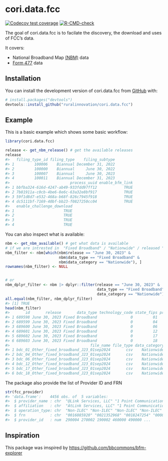 
<!-- README.md is generated from README.Rmd. Please edit that file -->

# cori.data.fcc

<!-- badges: start -->

[![Codecov test
coverage](https://codecov.io/gh/ruralinnovation/cori.data.fcc/branch/main/graph/badge.svg)](https://app.codecov.io/gh/ruralinnovation/cori.data.fcc?branch=main)
[![R-CMD-check](https://github.com/ruralinnovation/cori.data.fcc/actions/workflows/R-CMD-check.yaml/badge.svg)](https://github.com/ruralinnovation/cori.data.fcc/actions/workflows/R-CMD-check.yaml)
<!-- badges: end -->

The goal of cori.data.fcc is to facilate the discovery, the download and
uses of FCC’s data.

It covers:

- National Broadband Map [(NBM)](https://broadbandmap.fcc.gov/home)
  data  
- [Form
  477](https://www.fcc.gov/general/broadband-deployment-data-fcc-form-477)
  data

## Installation

You can install the development version of cori.data.fcc from
[GitHub](https://github.com/) with:

``` r
# install.packages("devtools")
devtools::install_github("ruralinnovation/cori.data.fcc")
```

## Example

This is a basic example which shows some basic workflow:

``` r
library(cori.data.fcc)

release <- get_nbm_release() # get the available releases
release
#>   filing_type_id filing_type    filing_subtype
#> 1         100006    Biannual December 31, 2022
#> 2         100000    Biannual     June 30, 2022
#> 3         100007    Biannual     June 30, 2023
#> 4         100011    Biannual December 31, 2023
#>                           process_uuid enable_bfm_link
#> 1 bbfba324-616d-4247-ab49-933fdd97ff12            TRUE
#> 2 7b81911a-c0cb-4be6-8e6c-63a32e8bf917            TRUE
#> 3 59f1d8d7-e532-468a-b68f-826c7945f918            TRUE
#> 4 dc5111bf-7169-40bf-bb23-f0827250cc04            TRUE
#>   enable_challenge_download
#> 1                      TRUE
#> 2                      TRUE
#> 3                      TRUE
#> 4                      TRUE
```

You can also inspect what is available:

``` r
nbm <- get_nbm_available() # get what data is available
# if we are intrested in  "Fixed Broadband" / "Nationwide" / released "June 30, 2023"
nbm_filter <- nbm[which(nbm$release == "June 30, 2023" &
                        nbm$data_type == "Fixed Broadband" &
                        nbm$data_category == "Nationwide"), ]
rownames(nbm_filter) <- NULL


# or
nbm_dplyr_filter <- nbm |> dplyr::filter(release == "June 30, 2023" &
                                         data_type == "Fixed Broadband" &
                                         data_category == "Nationwide")
all.equal(nbm_filter, nbm_dplyr_filter)
#> [1] TRUE
head(nbm_filter)
#>       id       release       data_type technology_code state_fips provider_id
#> 1 689598 June 30, 2023 Fixed Broadband               0         01        <NA>
#> 2 689599 June 30, 2023 Fixed Broadband               0         04        <NA>
#> 3 689600 June 30, 2023 Fixed Broadband               0         06        <NA>
#> 4 689601 June 30, 2023 Fixed Broadband               0         12        <NA>
#> 5 689602 June 30, 2023 Fixed Broadband               0         17        <NA>
#> 6 689603 June 30, 2023 Fixed Broadband               0         18        <NA>
#>                                    file_name file_type data_category
#> 1 bdc_01_Other_fixed_broadband_J23_01sep2024       csv    Nationwide
#> 2 bdc_04_Other_fixed_broadband_J23_01sep2024       csv    Nationwide
#> 3 bdc_06_Other_fixed_broadband_J23_01sep2024       csv    Nationwide
#> 4 bdc_12_Other_fixed_broadband_J23_01sep2024       csv    Nationwide
#> 5 bdc_17_Other_fixed_broadband_J23_01sep2024       csv    Nationwide
#> 6 bdc_18_Other_fixed_broadband_J23_01sep2024       csv    Nationwide
```

The package also provide the list of Provider ID and FRN

``` r
str(fcc_provider)
#> 'data.frame':    4456 obs. of  5 variables:
#>  $ provider_name : chr  "@Link Services, LLC" "1 Point Communications" "101Netlink" "123.Net, Inc" ...
#>  $ affiliation   : chr  "AtLink Services, LLC" "1 Point Communications" "101Netlink" "123.Net, Inc." ...
#>  $ operation_type: chr  "Non-ILEC" "Non-ILEC" "Non-ILEC" "Non-ILEC" ...
#>  $ frn           : chr  "0016085920" "0021352968" "0018247254" "0008590846" ...
#>  $ provider_id   : num  290004 270002 190002 460000 490000 ...
```

## Inspiration

This package was imspired by <https://github.com/bbcommons/bfm-explorer>
